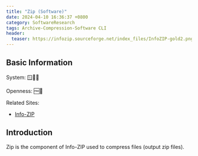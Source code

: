```yaml
---
title: "Zip (Software)"
date: 2024-04-10 16:36:37 +0800
category: SoftwareResearch
tags: Archive-Compression-Software CLI
header:
  teaser: https://infozip.sourceforge.net/index_files/InfoZIP-gold2.png
---
```


## Basic Information

System: 🪟🍎🐧

Openness: 🆓📖

Related Sites:

* [Info-ZIP](https://infozip.sourceforge.net/)

## Introduction

Zip is the component of Info-ZIP used to compress files (output zip files).
